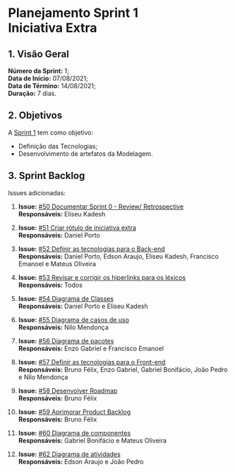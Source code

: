 # Planejamento Sprint 1 <br> <span class="rotulo-extra">Iniciativa Extra</span>

## 1. Visão Geral
**Número da Sprint:** 1;<br>
**Data de Início:** 07/08/2021;<br>
**Data de Término:** 14/08/2021;<br>
**Duração:** 7 dias.<br>


## 2. Objetivos
A [Sprint 1](https://github.com/UnBArqDsw2021-1/2021.1_G6_Curumim/milestone/3) tem como objetivo:

- Definição das Tecnologias;<br>
- Desenvolvimento de artefatos da Modelagem.<br>


## 3. Sprint Backlog
Issues adicionadas: 

1. **Issue:** [#50 Documentar Sprint 0 - Review/ Retrospective](https://github.com/UnBArqDsw2021-1/2021.1_G6_Curumim/issues/50)<br> 
**Responsáveis:** Eliseu Kadesh<br>

2. **Issue:** [#51 Criar rótulo de iniciativa extra](https://github.com/UnBArqDsw2021-1/2021.1_G6_Curumim/issues/51)<br>
**Responsáveis:** Daniel Porto<br>

3. **Issue:** [#52 Definir as tecnologias para o Back-end](https://github.com/UnBArqDsw2021-1/2021.1_G6_Curumim/issues/52)<br>
**Responsáveis:** Daniel Porto, Edson Araujo, Eliseu Kadesh, Francisco Emanoel e Mateus Oliveira<br>

4. **Issue:** [#53 Revisar e corrigir os hiperlinks para os léxicos](https://github.com/UnBArqDsw2021-1/2021.1_G6_Curumim/issues/53)<br>
**Responsáveis:** Todos<br>

5. **Issue:** [#54 Diagrama de Classes](https://github.com/UnBArqDsw2021-1/2021.1_G6_Curumim/issues/54)<br>
**Responsáveis:** Daniel Porto e Eliseu Kadesh<br>

6. **Issue:** [#55 Diagrama de casos de uso](https://github.com/UnBArqDsw2021-1/2021.1_G6_Curumim/issues/55)<br>
**Responsáveis:** Nilo Mendonça<br>

7. **Issue:** [#56 Diagrama de pacotes](https://github.com/UnBArqDsw2021-1/2021.1_G6_Curumim/issues/56)<br>
**Responsáveis:** Enzo Gabriel e Francisco Emanoel<br>

8. **Issue:** [#57 Definir as tecnologias para o Front-end](https://github.com/UnBArqDsw2021-1/2021.1_G6_Curumim/issues/57)<br>
**Responsáveis:** Bruno Félix, Enzo Gabriel, Gabriel Bonifácio, João Pedro e Nilo Mendonça<br>

9. **Issue:** [#58 Desenvolver Roadmap](https://github.com/UnBArqDsw2021-1/2021.1_G6_Curumim/issues/58)<br>
**Responsáveis:** Bruno Félix<br>

10. **Issue:** [#59 Aprimorar Product Backlog](https://github.com/UnBArqDsw2021-1/2021.1_G6_Curumim/issues/59)<br>
**Responsáveis:** Bruno Félix<br>

11. **Issue:** [#60 Diagrama de componentes](https://github.com/UnBArqDsw2021-1/2021.1_G6_Curumim/issues/60)<br>
**Responsáveis:** Gabriel Bonifácio e Mateus Oliveira<br>

12. **Issue:** [#62 Diagrama de atividades](https://github.com/UnBArqDsw2021-1/2021.1_G6_Curumim/issues/62)<br>
**Responsáveis:** Edson Araujo e João Pedro<br>
